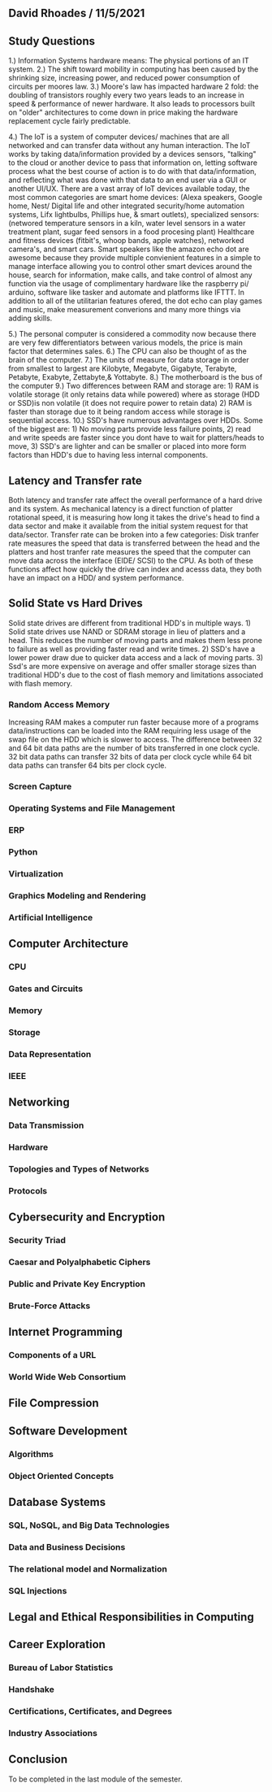 ## David Rhoades / 11/5/2021

## Study Questions
1.) Information Systems hardware means: The physical portions of an IT system.
2.) The shift toward mobility in computing has been caused by the shrinking size, increasing power, and reduced power consumption of circuits per moores law.
3.) Moore's law has impacted hardware 2 fold: the doubling of transistors roughly every two years leads to an increase in speed & performance of newer hardware. It also leads to processors built on "older" architectures to come down in price making the hardware replacement cycle fairly predictable.

4.) The IoT is a system of computer devices/ machines that are all networked and can transfer data without any human interaction. The IoT works by taking data/information provided by a devices sensors, "talking" to the cloud or another device to pass that information on, letting software process what the best course of action is to do with that data/information, and reflecting what was done with that data to an end user via a GUI or another UI/UX. There are a vast array of IoT devices available today, the most common categories are smart home devices: (Alexa speakers, Google home, Nest/ Digital life and other integrated security/home automation systems, Lifx lightbulbs, Phillips hue, & smart outlets), specialized sensors: (networed temperature sensors in a kiln, water level sensors in a water treatment plant, sugar feed sensors in a food procesing plant) Healthcare and fitness devices (fitbit's, whoop bands, apple watches), networked camera's, and smart cars. Smart speakers like the amazon echo dot are awesome because they provide multiple convienient features in a simple to manage interface allowing you to control other smart devices around the house, search for information, make calls, and take control of almost any function via the usage of complimentary hardware like the raspberry pi/ arduino, software like tasker and automate and platforms like IFTTT. In addition to all of the utilitarian features ofered, the dot echo can play games and music, make measurement converions and many more things via adding skills.

5.) The personal computer is considered a commodity now because there are very few differentiators between various models, the price is main factor that determines sales.
6.) The CPU can also be thought of as the brain of the computer.
7.) The units of measure for data storage in order from smallest to largest are Kilobyte, Megabyte, Gigabyte, Terabyte, Petabyte, Exabyte, Zettabyte,& Yottabyte.
8.) The motherboard is the bus of the computer
9.) Two differences between RAM and storage are: 1) RAM is volatile storage (it only retains data while powered) where as storage (HDD or SSD)is non volatile (it does not require power to retain data) 2) RAM is faster than storage due to it being random access while storage is sequential access.
10.) SSD's have numerous advantages over HDDs. Some of the biggest are: 1) No moving parts provide less failure points, 2) read and write speeds are faster since you dont have to wait for platters/heads to move,  3) SSD's are lighter and can be smaller or placed into more form factors than HDD's due to having less internal components.

## Latency and Transfer rate
Both latency and transfer rate affect the overall performance of a hard drive and its system. As mechanical latency is a direct function of platter rotational speed, it is measuring how long it takes the drive's head to find a data sector and make it available from the initial system request for that data/sector. Transfer rate can be broken into a few categories: Disk tranfer rate measures the speed that data is transferred between the head and the platters and host tranfer rate measures the speed that the computer can move data across the interface (EIDE/ SCSI) to the CPU. As both of these functions affect how quickly the drive can index and acesss data, they both have an impact on a HDD/ and system performance.

## Solid State vs Hard Drives
Solid state drives are different from traditional HDD's in multiple ways. 1) Solid state drives use NAND or SDRAM storage in lieu of platters and a head. This reduces the number of moving parts and makes them less prone to failure as well as providing faster read and write times. 2) SSD's have a lower power draw due to quicker data access and a lack of moving parts. 3) Ssd's are more expensive on average and offer smaller storage sizes than traditional HDD's due to the cost of flash memory and limitations associated with flash memory.

### Random Access Memory
Increasing RAM makes a computer run faster because more of a programs data/instructions can be loaded into the RAM requiring less usage of the swap file on the HDD which is slower to access. The difference between 32 and 64 bit data paths are the number of bits transferred in one clock cycle. 32 bit data paths can transfer 32 bits of data per clock cycle while 64 bit data paths can transfer 64 bits per clock cycle.

### Screen Capture
### Operating Systems and File Management
### ERP
### Python
### Virtualization
### Graphics Modeling and Rendering
### Artificial Intelligence

## Computer Architecture
### CPU
### Gates and Circuits
### Memory
### Storage
### Data Representation
### IEEE

## Networking
### Data Transmission
### Hardware
### Topologies and Types of Networks
### Protocols

## Cybersecurity and Encryption
### Security Triad
### Caesar and Polyalphabetic Ciphers
### Public and Private Key Encryption
### Brute-Force Attacks

## Internet Programming
### Components of a URL
### World Wide Web Consortium

## File Compression

## Software Development
### Algorithms
### Object Oriented Concepts

## Database Systems
### SQL, NoSQL, and Big Data Technologies
### Data and Business Decisions
### The relational model and Normalization
### SQL Injections

## Legal and Ethical Responsibilities in Computing
### 

## Career Exploration
### Bureau of Labor Statistics
### Handshake
### Certifications, Certificates, and Degrees
### Industry Associations

## Conclusion
To be completed in the last module of the semester.

